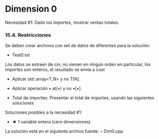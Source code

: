 # Dimension 0
Necesidad #1: Dado los importes, mostrar ventas totales.

### 15.4. Restricciones
Se deben crear archivos con set de datos de diferentes para la solución:
* Test0.txt

Los datos se extraen de cin, no vienen en ningún orden en particular, los
importes son enteros, el resultado se envía a cout
* Aplicar std::array<T,N> y no T[N].
* Aplicar operación •.at(•) y no •[•].

* Total de importes: Presentar el total de importes, usando las siguientes soluciones

Soluciones posibles a la necesidad #1:
* ★ 1 variable entera (cero dimensiones)

La solución está en el siguiente archivo fuente:
◦ Dim0.cpp

